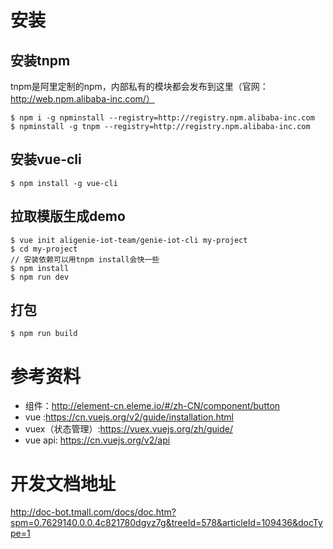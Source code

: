 # 安装

## 安装tnpm
tnpm是阿里定制的npm，内部私有的模块都会发布到这里（官网：http://web.npm.alibaba-inc.com/）

```
$ npm i -g npminstall --registry=http://registry.npm.alibaba-inc.com
$ npminstall -g tnpm --registry=http://registry.npm.alibaba-inc.com
```
## 安装vue-cli

```
$ npm install -g vue-cli
```

## 拉取模版生成demo

```
$ vue init aligenie-iot-team/genie-iot-cli my-project
$ cd my-project
// 安装依赖可以用tnpm install会快一些
$ npm install
$ npm run dev
```
## 打包

```
$ npm run build
```

# 参考资料
* 组件：http://element-cn.eleme.io/#/zh-CN/component/button
* vue :https://cn.vuejs.org/v2/guide/installation.html
* vuex（状态管理）:https://vuex.vuejs.org/zh/guide/
* vue api: https://cn.vuejs.org/v2/api

# 开发文档地址
http://doc-bot.tmall.com/docs/doc.htm?spm=0.7629140.0.0.4c821780dgvz7g&treeId=578&articleId=109436&docType=1
